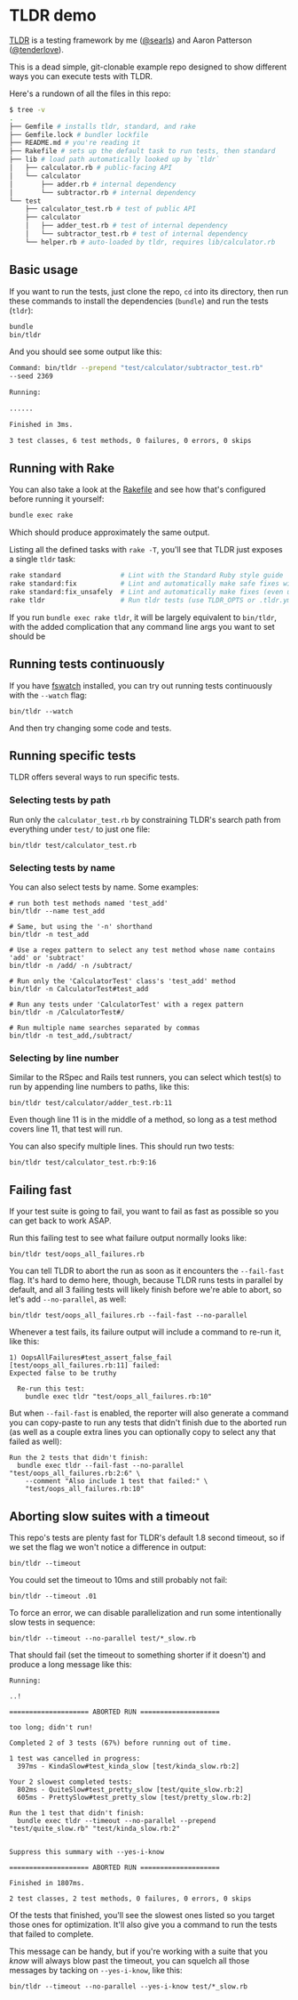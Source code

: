 # TLDR demo

[TLDR](https://github.com/tendersearls/tldr) is a testing framework by me ([@searls](https://github.com/searls)) and Aaron Patterson ([@tenderlove](https://github.com/tenderlove)).

This is a dead simple, git-clonable example repo designed to show different ways you can execute tests with TLDR.

Here's a rundown of all the files in this repo:

```sh
$ tree -v
.
├── Gemfile # installs tldr, standard, and rake
├── Gemfile.lock # bundler lockfile
├── README.md # you're reading it
├── Rakefile # sets up the default task to run tests, then standard
├── lib # load path automatically looked up by `tldr`
│   ├── calculator.rb # public-facing API
│   └── calculator
│       ├── adder.rb # internal dependency
│       └── subtractor.rb # internal dependency
└── test
    ├── calculator_test.rb # test of public API
    ├── calculator
    │   ├── adder_test.rb # test of internal dependency
    │   └── subtractor_test.rb # test of internal dependency
    └── helper.rb # auto-loaded by tldr, requires lib/calculator.rb
```

## Basic usage

If you want to run the tests, just clone the repo, `cd` into its directory, then run these commands to install the dependencies (`bundle`) and run the tests (`tldr`):

```sh
bundle
bin/tldr
```

And you should see some output like this:

```sh
Command: bin/tldr --prepend "test/calculator/subtractor_test.rb"
--seed 2369

Running:

......

Finished in 3ms.

3 test classes, 6 test methods, 0 failures, 0 errors, 0 skips
```

## Running with Rake

You can also take a look at the [Rakefile](/Rakefile) and see how that's configured before running it yourself:

```sh
bundle exec rake
```

Which should produce approximately the same output.

Listing all the defined tasks with `rake -T`, you'll see that TLDR just exposes a single `tldr` task:

```sh
rake standard               # Lint with the Standard Ruby style guide
rake standard:fix           # Lint and automatically make safe fixes with the Standard Ruby style guide
rake standard:fix_unsafely  # Lint and automatically make fixes (even unsafe ones) with the Standard Ruby style guide
rake tldr                   # Run tldr tests (use TLDR_OPTS or .tldr.yml to configure)
```

If you run `bundle exec rake tldr`, it will be largely equivalent to `bin/tldr`, with the added complication that any command line args you want to set should be

## Running tests continuously

If you have [fswatch](https://github.com/emcrisostomo/fswatch) installed, you can try out running tests continuously with the `--watch` flag:

```
bin/tldr --watch
```

And then try changing some code and tests.

## Running specific tests

TLDR offers several ways to run specific tests.

### Selecting tests by path

Run only the `calculator_test.rb` by constraining TLDR's search path from everything under `test/` to just one file:

```
bin/tldr test/calculator_test.rb
```

### Selecting tests by name

You can also select tests by name. Some examples:

```
# run both test methods named 'test_add'
bin/tldr --name test_add

# Same, but using the '-n' shorthand
bin/tldr -n test_add

# Use a regex pattern to select any test method whose name contains 'add' or 'subtract'
bin/tldr -n /add/ -n /subtract/

# Run only the 'CalculatorTest' class's 'test_add' method
bin/tldr -n CalculatorTest#test_add

# Run any tests under 'CalculatorTest' with a regex pattern
bin/tldr -n /CalculatorTest#/

# Run multiple name searches separated by commas
bin/tldr -n test_add,/subtract/
```

### Selecting by line number

Similar to the RSpec and Rails test runners, you can select which test(s) to run by appending line numbers to paths, like this:

```
bin/tldr test/calculator/adder_test.rb:11
```

Even though line 11 is in the middle of a method, so long as a test method covers line 11, that test will run.

You can also specify multiple lines. This should run two tests:

```
bin/tldr test/calculator_test.rb:9:16
```

## Failing fast

If your test suite is going to fail, you want to fail as fast as possible so you can get back to work ASAP.

Run this failing test to see what failure output normally looks like:

```
bin/tldr test/oops_all_failures.rb
```

You can tell TLDR to abort the run as soon as it encounters the `--fail-fast` flag. It's hard to demo here, though, because TLDR runs tests in parallel by default, and all 3 failing tests will likely finish before we're able to abort, so let's add `--no-parallel`, as well:

```
bin/tldr test/oops_all_failures.rb --fail-fast --no-parallel
```

Whenever a test fails, its failure output will include a command to re-run it, like this:

```
1) OopsAllFailures#test_assert_false_fail [test/oops_all_failures.rb:11] failed:
Expected false to be truthy

  Re-run this test:
    bundle exec tldr "test/oops_all_failures.rb:10"
```

But when `--fail-fast` is enabled, the reporter will also generate a command you can copy-paste to run any tests that didn't finish due to the aborted run (as well as a couple extra lines you can optionally copy to select any that failed as well):

```
Run the 2 tests that didn't finish:
  bundle exec tldr --fail-fast --no-parallel "test/oops_all_failures.rb:2:6" \
    --comment "Also include 1 test that failed:" \
    "test/oops_all_failures.rb:10"
```

## Aborting slow suites with a timeout

This repo's tests are plenty fast for TLDR's default 1.8 second timeout, so if we set the flag we won't notice a difference in output:

```
bin/tldr --timeout
```

You could set the timeout to 10ms and still probably not fail:

```
bin/tldr --timeout .01
```

To force an error, we can disable parallelization and run some intentionally slow tests in sequence:

```
bin/tldr --timeout --no-parallel test/*_slow.rb
```

That should fail (set the timeout to something shorter if it doesn't) and produce a long message like this:

```
Running:

..!

==================== ABORTED RUN ====================

too long; didn't run!

Completed 2 of 3 tests (67%) before running out of time.

1 test was cancelled in progress:
  397ms - KindaSlow#test_kinda_slow [test/kinda_slow.rb:2]

Your 2 slowest completed tests:
  802ms - QuiteSlow#test_pretty_slow [test/quite_slow.rb:2]
  605ms - PrettySlow#test_pretty_slow [test/pretty_slow.rb:2]

Run the 1 test that didn't finish:
  bundle exec tldr --timeout --no-parallel --prepend "test/quite_slow.rb" "test/kinda_slow.rb:2"


Suppress this summary with --yes-i-know

==================== ABORTED RUN ====================

Finished in 1807ms.

2 test classes, 2 test methods, 0 failures, 0 errors, 0 skips
```

Of the tests that finished, you'll see the slowest ones listed so you target those ones for optimization. It'll also give you a command to run the tests that failed to complete.

This message can be handy, but if you're working with a suite that you _know_ will always blow past the timeout, you can squelch all those messages by tacking on `--yes-i-know`, like this:

```
bin/tldr --timeout --no-parallel --yes-i-know test/*_slow.rb
```
